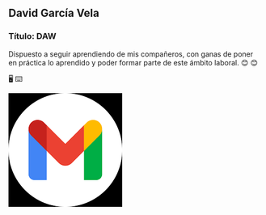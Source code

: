 ## David García Vela

### Título: DAW

Dispuesto a seguir aprendiendo de mis compañeros, con ganas de poner 
en práctica lo aprendido y poder formar parte de este ámbito laboral.
:blush: :blush:


:desktop_computer: 
:keyboard:


![Correo electrónico](/foto%20gmail.png)